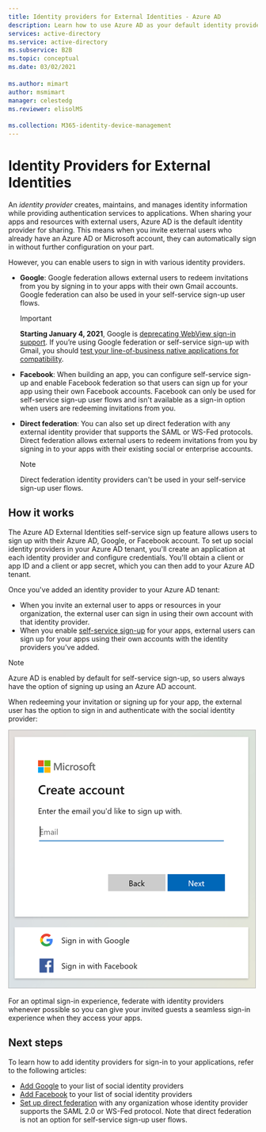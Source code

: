 ```yaml
---
title: Identity providers for External Identities - Azure AD
description: Learn how to use Azure AD as your default identity provider for sharing with external users.
services: active-directory
ms.service: active-directory
ms.subservice: B2B
ms.topic: conceptual
ms.date: 03/02/2021

ms.author: mimart
author: msmimart
manager: celestedg
ms.reviewer: elisolMS

ms.collection: M365-identity-device-management
---
```


# Identity Providers for External Identities

An *identity provider* creates, maintains, and manages identity information while providing authentication services to applications. When sharing your apps and resources with external users, Azure AD is the default identity provider for sharing. This means when you invite external users who already have an Azure AD or Microsoft account, they can automatically sign in without further configuration on your part.

However, you can enable users to sign in with various identity providers.

- **Google**: Google federation allows external users to redeem invitations from you by signing in to your apps with their own Gmail accounts. Google federation can also be used in your self-service sign-up user flows.
   > [!IMPORTANT]
   > **Starting January 4, 2021**, Google is [deprecating WebView sign-in support](https://developers.googleblog.com/2020/08/guidance-for-our-effort-to-block-less-secure-browser-and-apps.html). If you’re using Google federation or self-service sign-up with Gmail, you should [test your line-of-business native applications for compatibility](google-federation.md#deprecation-of-webview-sign-in-support).

- **Facebook**: When building an app, you can configure self-service sign-up and enable Facebook federation so that users can sign up for your app using their own Facebook accounts. Facebook can only be used for self-service sign-up user flows and isn't available as a sign-in option when users are redeeming  invitations from you.

- **Direct federation**: You can also set up direct federation with any external identity provider that supports the SAML or WS-Fed protocols. Direct federation allows external users to redeem invitations from you by signing in to your apps with their existing social or enterprise accounts. 
   > [!NOTE]
   > Direct federation identity providers can't be used in your self-service sign-up user flows.


## How it works

The Azure AD External Identities self-service sign up feature allows users to sign up with their Azure AD, Google, or Facebook account. To set up social identity providers in your Azure AD tenant, you'll create an application at each identity provider and configure credentials. You'll obtain a client or app ID and a client or app secret, which you can then add to your Azure AD tenant.

Once you've added an identity provider to your Azure AD tenant:

- When you invite an external user to apps or resources in your organization, the external user can sign in using their own account with that identity provider.
- When you enable [self-service sign-up](self-service-sign-up-overview.md) for your apps, external users can sign up for your apps using their own accounts with the identity providers you've added.

> [!NOTE]
> Azure AD is enabled by default for self-service sign-up, so users always have the option of signing up using an Azure AD account.

When redeeming your invitation or signing up for your app, the external user has the option to sign in and authenticate with the social identity provider:

![Screenshot showing the sign-in screen with Google and Facebook options](media/identity-providers/sign-in-with-social-identity.png)

For an optimal sign-in experience, federate with identity providers whenever possible so you can give your invited guests a seamless sign-in experience when they access your apps.  

## Next steps

To learn how to add identity providers for sign-in to your applications, refer to the following articles:

- [Add Google](google-federation.md) to your list of social identity providers
- [Add Facebook](facebook-federation.md) to your list of social identity providers
- [Set up direct federation](direct-federation.md) with any organization whose identity provider supports the SAML 2.0 or WS-Fed protocol. Note that direct federation is not an option for self-service sign-up user flows.
